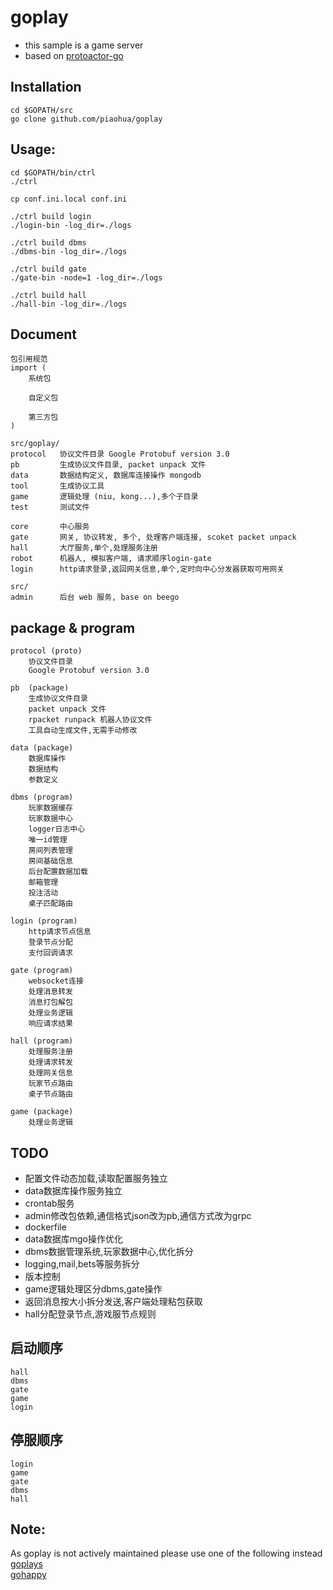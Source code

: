 # goplay
* this sample is a game server
* based on [protoactor-go](https://github.com/AsynkronIT/protoactor-go)

## Installation
```
cd $GOPATH/src
go clone github.com/piaohua/goplay
```

## Usage:
```
cd $GOPATH/bin/ctrl
./ctrl

cp conf.ini.local conf.ini

./ctrl build login
./login-bin -log_dir=./logs

./ctrl build dbms
./dbms-bin -log_dir=./logs

./ctrl build gate
./gate-bin -node=1 -log_dir=./logs

./ctrl build hall
./hall-bin -log_dir=./logs
```

## Document
```
包引用规范
import (
    系统包

    自定义包

    第三方包
)

src/goplay/
protocol   协议文件目录 Google Protobuf version 3.0
pb         生成协议文件目录, packet unpack 文件
data       数据结构定义, 数据库连接操作 mongodb
tool       生成协议工具
game       逻辑处理 (niu, kong...),多个子目录
test       测试文件

core       中心服务
gate       网关, 协议转发, 多个, 处理客户端连接, scoket packet unpack
hall       大厅服务,单个,处理服务注册
robot      机器人, 模拟客户端, 请求顺序login-gate
login      http请求登录,返回网关信息,单个,定时向中心分发器获取可用网关

src/
admin      后台 web 服务, base on beego
```

## package & program
```
protocol (proto)
    协议文件目录
    Google Protobuf version 3.0

pb  (package)
    生成协议文件目录
    packet unpack 文件
    rpacket runpack 机器人协议文件
    工具自动生成文件,无需手动修改

data (package)
    数据库操作
    数据结构
    参数定义

dbms (program)
    玩家数据缓存
    玩家数据中心
    logger日志中心
    唯一id管理
    房间列表管理
    房间基础信息
    后台配置数据加载
    邮箱管理
    投注活动
    桌子匹配路由

login (program)
    http请求节点信息
    登录节点分配
    支付回调请求

gate (program)
    websocket连接
    处理消息转发
    消息打包解包
    处理业务逻辑
    响应请求结果

hall (program)
    处理服务注册
    处理请求转发
    处理网关信息
    玩家节点路由
    桌子节点路由

game (package)
    处理业务逻辑
```

## TODO
* 配置文件动态加载,读取配置服务独立
* data数据库操作服务独立
* crontab服务
* admin修改包依赖,通信格式json改为pb,通信方式改为grpc
* dockerfile
* data数据库mgo操作优化
* dbms数据管理系统,玩家数据中心,优化拆分
* logging,mail,bets等服务拆分
* 版本控制
* game逻辑处理区分dbms,gate操作
* 返回消息按大小拆分发送,客户端处理粘包获取
* hall分配登录节点,游戏服节点规则

## 启动顺序
    hall
    dbms
    gate
    game
    login

## 停服顺序
    login
    game
    gate
    dbms
    hall

## Note:
As goplay is not actively maintained please use one of the following instead<br>
[goplays](https://github.com/piaohua/goplays)<br>
[gohappy](https://github.com/piaohua/gohappy)
